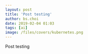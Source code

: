 ```yaml
---
layout: post
title: 'Post testing'
author: bs.choi
date: 2019-02-04 01:03
tags: [ai]
image: /files/covers/kubernetes.png
---
```


Post testing
